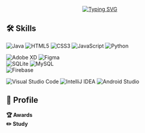 
<p align="center">
  <a href="https://git.io/typing-svg">
    <img src="https://readme-typing-svg.demolab.com?font=Roboto+Mono&pause=1000&color=000000&center=true&vCenter=true&random=false&width=700&lines=Hi%2C+I'm+yujin%09%F0%9F%92%96+" alt="Typing SVG" />
  </a>
</p>

## 🛠 Skills
![Java](https://img.shields.io/badge/java-%23ED8B00.svg?style=flat-square&logo=openjdk&logoColor=white)
![HTML5](https://img.shields.io/badge/html5-%23E34F26.svg?style=flat-square&logo=html5&logoColor=white)
![CSS3](https://img.shields.io/badge/css3-%231572B6.svg?style=flat-square&logo=css3&logoColor=white)
![JavaScript](https://img.shields.io/badge/javascript-%23323330.svg?style=flat-square&logo=javascript&logoColor=%23F7DF1E)
![Python](https://img.shields.io/badge/python-3670A0?style=flat-sqare&logo=python&logoColor=ffdd54)
<br>

![Adobe XD](https://img.shields.io/badge/Adobe%20XD-470137?style=flat-square&logo=Adobe%20XD&logoColor=#FF61F6)
![Figma](https://img.shields.io/badge/figma-%23F24E1E.svg?style=flat-square&logo=figma&logoColor=white)
<br>
![SQLite](https://img.shields.io/badge/sqlite-%2307405e.svg?style=flat-square&logo=sqlite&logoColor=white)
![MySQL](https://img.shields.io/badge/mysql-%2300f.svg?style=flat-square&logo=mysql&logoColor=white)
<br>
![Firebase](https://img.shields.io/badge/firebase-%23039BE5.svg?style=flat-square&logo=firebase)
<br>


![Visual Studio Code](https://img.shields.io/badge/Visual%20Studio%20Code-0078d7.svg?style=flat-square&logo=visual-studio-code&logoColor=white)
![IntelliJ IDEA](https://img.shields.io/badge/IntelliJIDEA-000000.svg?style=flat-square&logo=intellij-idea&logoColor=white)
![Android Studio](https://img.shields.io/badge/Android%20Studio-3DDC84.svg?style=flat-square&logo=android-studio&logoColor=white)


## 🔎 Profile

**🏆 Awards** <br>
**✏️ Study**




